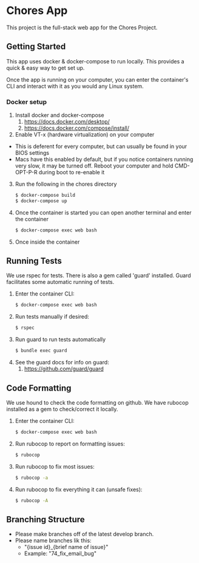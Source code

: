# Chores App
This project is the full-stack web app for the Chores Project.

## Getting Started

This app uses docker & docker-compose to run locally. 
This provides a quick & easy way to get set up.

Once the app is running on your computer, you can enter 
the container's CLI and interact with it as you would 
any Linux system.

### Docker setup
1. Install docker and docker-compose
   1. https://docs.docker.com/desktop/
   2. https://docs.docker.com/compose/install/
2. Enable VT-x (hardware virtualization) on your computer
  - This is deferent for every computer, but can usually be found in your BIOS settings
  - Macs have this enabled by default, but if you notice containers running very slow, it may be turned off.  Reboot your computer and hold CMD-OPT-P-R during boot to re-enable it
3. Run the following in the chores directory
    ````bash
   $ docker-compose build
   $ docker-compose up
    ````
4. Once the container is started you can open another terminal and enter the container
    ````bash
   $ docker-compose exec web bash
    ````
5. Once inside the container

## Running Tests
We use rspec for tests. There is also a gem called 'guard' 
installed. Guard facilitates some automatic running of tests.

1. Enter the container CLI:
    ````bash
    $ docker-compose exec web bash
    ````
2. Run tests manually if desired:
    ````bash
    $ rspec
    ````
3. Run guard to run tests automatically
    ````bash
    $ bundle exec guard
    ````
4. See the guard docs for info on guard:
    1. https://github.com/guard/guard

## Code Formatting
We use hound to check the code formatting on github. We
have rubocop installed as a gem to check/correct it locally.

1. Enter the container CLI:
    ````bash
    $ docker-compose exec web bash
    ````
2. Run rubocop to report on formatting issues:
    ````bash
    $ rubocop
    ````
2. Run rubocop to fix most issues:
    ````bash
    $ rubocop -a
    ````
2. Run rubocop to fix everything it can (unsafe fixes):
    ````bash
    $ rubocop -A
    ````

## Branching Structure

- Please make branches off of the latest develop branch.
- Please name branches lik this:
  - "{issue id}_{brief name of issue}"
  - Example: "74_fix_email_bug"
